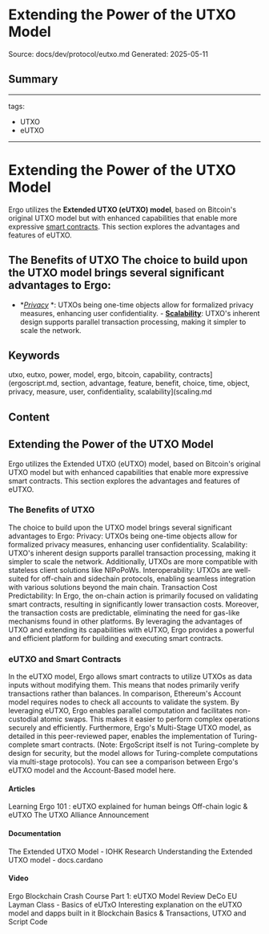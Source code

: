 # Extending the Power of the UTXO Model
Source: docs/dev/protocol/eutxo.md
Generated: 2025-05-11

## Summary
---
tags:
  - UTXO
  - eUTXO
---

# Extending the Power of the UTXO Model


Ergo utilizes the **Extended UTXO (eUTXO) model**, based on Bitcoin's original UTXO model but with enhanced capabilities that enable more expressive [smart contracts](ergoscript.md). This section explores the advantages and features of eUTXO.

## The Benefits of UTXO The choice to build upon the UTXO model brings several significant advantages to Ergo:

- **[Privacy](zkp.md)* *: UTXOs being one-time objects allow for formalized privacy measures, enhancing user confidentiality. - **[Scalability](scaling.md)**: UTXO's inherent design supports parallel transaction processing, making it simpler to scale the network.

## Keywords
utxo, eutxo, power, model, ergo, bitcoin, capability, contracts](ergoscript.md, section, advantage, feature, benefit, choice, time, object, privacy, measure, user, confidentiality, scalability](scaling.md

## Content
## Extending the Power of the UTXO Model
Ergo utilizes the Extended UTXO (eUTXO) model, based on Bitcoin's original UTXO model but with enhanced capabilities that enable more expressive smart contracts. This section explores the advantages and features of eUTXO.

### The Benefits of UTXO
The choice to build upon the UTXO model brings several significant advantages to Ergo:
Privacy: UTXOs being one-time objects allow for formalized privacy measures, enhancing user confidentiality.
Scalability: UTXO's inherent design supports parallel transaction processing, making it simpler to scale the network. Additionally, UTXOs are more compatible with stateless client solutions like NIPoPoWs.
Interoperability: UTXOs are well-suited for off-chain and sidechain protocols, enabling seamless integration with various solutions beyond the main chain.
Transaction Cost Predictability: In Ergo, the on-chain action is primarily focused on validating smart contracts, resulting in significantly lower transaction costs. Moreover, the transaction costs are predictable, eliminating the need for gas-like mechanisms found in other platforms.
By leveraging the advantages of UTXO and extending its capabilities with eUTXO, Ergo provides a powerful and efficient platform for building and executing smart contracts.

### eUTXO and Smart Contracts
In the eUTXO model, Ergo allows smart contracts to utilize UTXOs as data inputs without modifying them. This means that nodes primarily verify transactions rather than balances. In comparison, Ethereum's Account model requires nodes to check all accounts to validate the system.
By leveraging eUTXO, Ergo enables parallel computation and facilitates non-custodial atomic swaps. This makes it easier to perform complex operations securely and efficiently.
Furthermore, Ergo's Multi-Stage UTXO model, as detailed in this peer-reviewed paper, enables the implementation of Turing-complete smart contracts. (Note: ErgoScript itself is not Turing-complete by design for security, but the model allows for Turing-complete computations via multi-stage protocols).
You can see a comparison between Ergo's eUTXO model and the Account-Based model here.

#### Articles
Learning Ergo 101 : eUTXO explained for human beings 
Off-chain logic & eUTXO
The UTXO Alliance Announcement

#### Documentation
The Extended UTXO Model - IOHK Research
Understanding the Extended UTXO model - docs.cardano

#### Video
Ergo Blockchain Crash Course Part 1: eUTXO Model Review
DeCo EU Layman Class - Basics of eUTxO
Interesting explanation on the eUTXO model and dapps built in it
Blockchain Basics & Transactions, UTXO and Script Code
